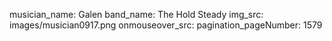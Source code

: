 musician_name: Galen
band_name: The Hold Steady
img_src: images/musician0917.png
onmouseover_src: 
pagination_pageNumber: 1579